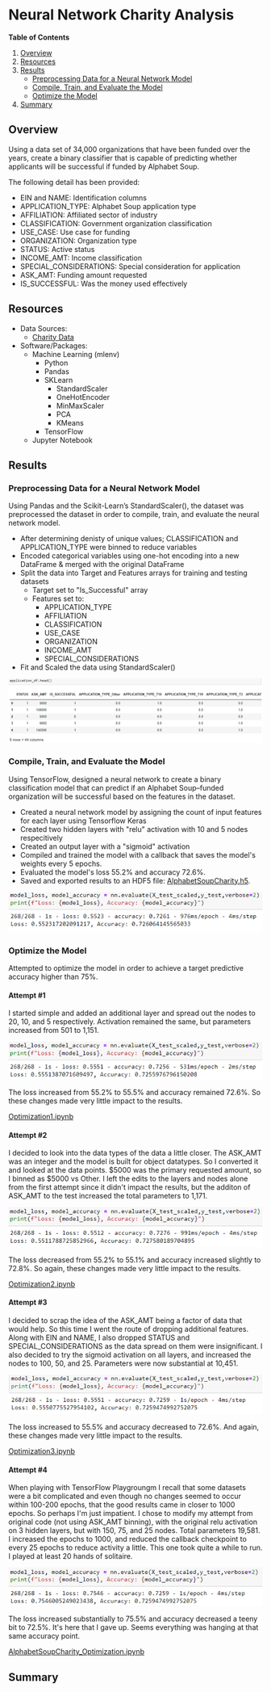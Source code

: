 # Neural Network Charity Analysis

**Table of Contents**

1. [Overview](https://github.com/catsdata/Neural_Network_Charity_Analysis#overview)
2. [Resources](https://github.com/catsdata/Neural_Network_Charity_Analysis#resources)
3. [Results](https://github.com/catsdata/Neural_Network_Charity_Analysis#results)
    - [Preprocessing Data for a Neural Network Model](https://github.com/catsdata/Neural_Network_Charity_Analysis#preprocessing-data-for-a-neural-network-model)
    - [Compile, Train, and Evaluate the Model](https://github.com/catsdata/Neural_Network_Charity_Analysis#compile-train-and-evaluate-the-model)
    - [Optimize the Model](https://github.com/catsdata/Neural_Network_Charity_Analysis#optimize-the-model)
4. [Summary](https://github.com/catsdata/Neural_Network_Charity_Analysis#summary)


## Overview

Using a data set of 34,000 organizations that have been funded over the years, create a binary classifier that is capable of predicting whether applicants will be successful if funded by Alphabet Soup.

The following detail has been provided:

- EIN and NAME:  Identification columns
- APPLICATION_TYPE:  Alphabet Soup application type
- AFFILIATION:  Affiliated sector of industry
- CLASSIFICATION:  Government organization classification
- USE_CASE:  Use case for funding
- ORGANIZATION:  Organization type
- STATUS:  Active status
- INCOME_AMT:  Income classification
- SPECIAL_CONSIDERATIONS:  Special consideration for application
- ASK_AMT:  Funding amount requested
- IS_SUCCESSFUL:  Was the money used effectively


## Resources

- Data Sources: 
    - [Charity Data](https://github.com/catsdata/Neural_Network_Charity_Analysis/blob/main/Resources/charity_data.csv)
- Software/Packages:  
    - Machine Learning (mlenv)
        - Python
        - Pandas
        - SKLearn
            - StandardScaler
            - OneHotEncoder
            - MinMaxScaler
            - PCA
            - KMeans
        - TensorFlow
    - Jupyter Notebook

## Results

### Preprocessing Data for a Neural Network Model

Using Pandas and the Scikit-Learn’s StandardScaler(), the dataset was preprocessed the dataset in order to compile, train, and evaluate the neural network model.

- After determining denisty of unique values; CLASSIFICATION and APPLICATION_TYPE were binned to reduce variables
- Encoded categorical variables using one-hot encoding into a new DataFrame & merged with the original DataFrame
- Split the data into Target and Features arrays for training and testing datasets
    - Target set to "Is_Successful" array 
    - Features set to:
        - APPLICATION_TYPE
        - AFFILIATION
        - CLASSIFICATION
        - USE_CASE
        - ORGANIZATION
        - INCOME_AMT
        - SPECIAL_CONSIDERATIONS
- Fit and Scaled the data using StandardScaler()

![del1](https://github.com/catsdata/Neural_Network_Charity_Analysis/blob/main/images/del1.PNG)

### Compile, Train, and Evaluate the Model

Using TensorFlow, designed a neural network to create a binary classification model that can predict if an Alphabet Soup–funded organization will be successful based on the features in the dataset. 

- Created a neural network model by assigning the count of input features for each layer using Tensorflow Keras
- Created two hidden layers with "relu" activation with 10 and 5 nodes respecitively
- Created an output layer with a "sigmoid" activation
- Compiled and trained the model with a callback that saves the model's weights every 5 epochs.
- Evaluated the model's loss 55.2% and accuracy 72.6%.
- Saved and exported results to an HDF5 file: [AlphabetSoupCharity.h5](https://github.com/catsdata/Neural_Network_Charity_Analysis/blob/main/AlphabetSoupCharity.h5).

![del2](https://github.com/catsdata/Neural_Network_Charity_Analysis/blob/main/images/del2.PNG)

### Optimize the Model

Attempted to optimize the model in order to achieve a target predictive accuracy higher than 75%. 

#### Attempt #1

I started simple and added an additional layer and spread out the nodes to 20, 10, and 5 respectively.  Activation remained the same, but parameters increased from 501 to 1,151.

![opt1](https://github.com/catsdata/Neural_Network_Charity_Analysis/blob/main/images/opt1.PNG)

The loss increased from 55.2% to 55.5% and accuracy remained 72.6%.   So these changes made very little impact to the results.

[Optimization1.ipynb]()

#### Attempt #2

I decided to look into the data types of the data a little closer.  The ASK_AMT was an integer and the model is built for object datatypes.  So I converted it and looked at the data points.  $5000 was the primary requested amount, so I binned as $5000 vs Other.  I left the edits to the layers and nodes alone from the first attempt since it didn't impact the results, but the additon of ASK_AMT to the test increased the total parameters to 1,171.

![opt2](https://github.com/catsdata/Neural_Network_Charity_Analysis/blob/main/images/opt2.PNG)

The loss decreased from 55.2% to 55.1% and accuracy increased slightly to 72.8%.   So again, these changes made very little impact to the results.

[Optimization2.ipynb]()

#### Attempt #3

I decided to scrap the idea of the ASK_AMT being a factor of data that would help.  So this time I went the route of dropping additional features.  Along with EIN and NAME, I also dropped STATUS and SPECIAL_CONSIDERATIONS as the data spread on them were insignificant.  I also decided to try the sigmoid activation on all layers, and increased the nodes to 100, 50, and 25.  Parameters were now substantial at 10,451.

![opt3](https://github.com/catsdata/Neural_Network_Charity_Analysis/blob/main/images/opt3.PNG)

The loss increased to 55.5% and accuracy decreased to 72.6%.  And again, these changes made very little impact to the results.

[Optimization3.ipynb]()

#### Attempt #4

When playing with TensorFlow Playgroungm I recall that some datasets were a bit complicated and even though no changes seemed to occur within 100-200 epochs, that the good results came in closer to 1000 epochs.  So perhaps I'm just impatient.  I chose to modify my attempt from original code (not using ASK_AMT binning), with the original relu activation on 3 hidden layers, but with 150, 75, and 25 nodes.  Total parameters 19,581.  I increased the epochs to 1000, and reduced the callback checkpoint to every 25 epochs to reduce activity a little.  This one took quite a while to run.  I played at least 20 hands of solitaire.  

![opt4](https://github.com/catsdata/Neural_Network_Charity_Analysis/blob/main/images/opt4.PNG)

The loss increased substantially to 75.5% and accuracy decreased a teeny bit to 72.5%.  It's here that I gave up.  Seems everything was hanging at that same accuracy point.

[AlphabetSoupCharity_Optimization.ipynb]()

## Summary 


